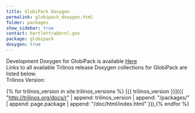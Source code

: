 ```yaml
---
title: GlobiPack Doxygen
permalink: globipack_doxygen.html
folder: packages
show_sidebar: true
contact: bartlettra@ornl.gov
package: globipack
doxygen: true
---
```


Development Doxygen for GlobiPack is available [Here](http://trilinos.org/docs/dev/packages/globipack/doc/html/index.html)  
Links to all available Trilinos release Doxygen collections for GlobiPack are listed below.  
Trilinos Version: 

{% for trilinos_version in site.trilinos_versions %}
[{{ trilinos_version }}]({{ "http://trilinos.org/docs/r" | append: trilinos_version | append: "/packages/" | append: page.package | append: "/doc/html/index.html" }}),{% endfor %}
